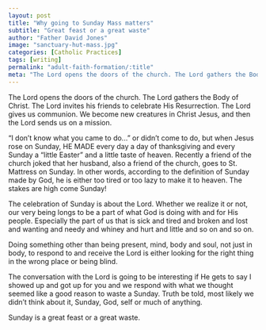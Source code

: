 ```yaml
---
layout: post
title: "Why going to Sunday Mass matters"
subtitle: "Great feast or a great waste"
author: "Father David Jones"
image: "sanctuary-hut-mass.jpg"
categories: [Catholic Practices]
tags: [writing]
permalink: "adult-faith-formation/:title"
meta: "The Lord opens the doors of the church. The Lord gathers the Body of Christ. The Lord invites his friends to celebrate His Resurrection. The Lord gives us communion. We become new creatures in Christ Jesus, and then the Lord sends us on a mission."
---
```

The Lord opens the doors of the church. The Lord gathers the Body of Christ. The Lord invites his friends to celebrate His Resurrection. The Lord gives us communion. We become new creatures in Christ Jesus, and then the Lord sends us on a mission.
<!--more-->

“I don’t know what you came to do...” or didn’t come to do, but when Jesus rose on Sunday, HE MADE every day a day of thanksgiving and every Sunday a “little Easter” and a little taste of heaven. Recently a friend of the church joked that her husband, also a friend of the church, goes to St. Mattress on Sunday. In other words, according to the definition of Sunday made by God, he is either too tired or too lazy to make it to heaven. The stakes are high come Sunday!

The celebration of Sunday is about the Lord. Whether we realize it or not, our very being longs to be a part of what God is doing with and for His people. Especially the part of us that is sick and tired and broken and lost and wanting and needy and whiney and hurt and little and so on and so on.

Doing something other than being present, mind, body and soul, not just in body, to respond to and receive the Lord is either looking for the right thing in the wrong place or being blind.

The conversation with the Lord is going to be interesting if He gets to say I showed up and got up for you and we respond with what we thought seemed like a good reason to waste a Sunday. Truth be told, most likely we didn’t think about it, Sunday, God, self or much of anything.

Sunday is a great feast or a great waste.